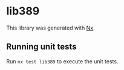 # lib389

This library was generated with [Nx](https://nx.dev).

## Running unit tests

Run `nx test lib389` to execute the unit tests.
